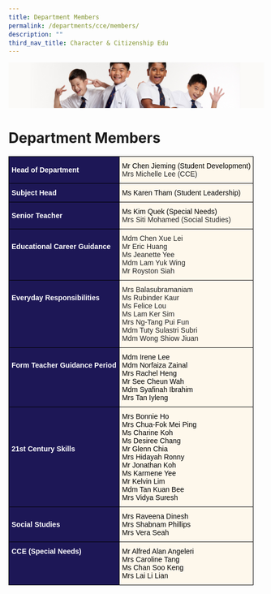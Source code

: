 ```yaml
---
title: Department Members
permalink: /departments/cce/members/
description: ""
third_nav_title: Character & Citizenship Edu
---
```

![](/images/Sub-banner2.jpg)

Department Members
==================

<style type="text/css">
.tg  {border-collapse:collapse;border-spacing:0;}
.tg td{border-color:black;border-style:solid;border-width:1px;font-family:Arial, sans-serif;font-size:14px;
  overflow:hidden;padding:10px 5px;word-break:normal;}
.tg th{border-color:black;border-style:solid;border-width:1px;font-family:Arial, sans-serif;font-size:14px;
  font-weight:normal;overflow:hidden;padding:10px 5px;word-break:normal;}
.tg .tg-hkt7{background-color:#1D1756;color:#FFF;font-weight:bold;text-align:left;vertical-align:middle}
.tg .tg-cake{background-color:#fef8ec;color:#232323;text-align:left;vertical-align:top}
.tg .tg-tn17{background-color:#FEF8EC;text-align:left;vertical-align:middle}
.tg .tg-bk3i{background-color:#FEF8EC;color:#232323;text-align:left;vertical-align:middle}
.tg .tg-4mqj{background-color:#1D1756;color:#FFF;font-weight:bold;text-align:left;vertical-align:top}
.tg .tg-inqa{background-color:#FEF8EC;color:#232323;text-align:left;vertical-align:top}
</style>
<table class="tg">
<thead>
  <tr>
    <th class="tg-hkt7"><span style="color:#FFF;background-color:#1D1756">Head of Department</span></th>
    <th class="tg-bk3i"><span style="color:#000;background-color:transparent">Mr Chen Jieming (Student Development)</span><br><span style="color:#232323;background-color:initial">Mrs Michelle Lee (CCE)</span></th>
  </tr>
</thead>
<tbody>
  <tr>
    <td class="tg-hkt7"><span style="color:#FFF;background-color:#1D1756">Subject Head</span></td>
    <td class="tg-bk3i"><span style="color:#000;background-color:transparent">Ms Karen Tham (Student Leadership)</span></td>
  </tr>
  <tr>
    <td class="tg-hkt7"><span style="color:#FFF;background-color:#1D1756">Senior Teacher</span></td>
    <td class="tg-bk3i"><span style="color:#000;background-color:transparent">Ms Kim Quek (Special Needs)  </span><br><span style="color:#232323;background-color:initial">Mrs Siti Mohamed (Social Studies)</span></td>
  </tr>
  <tr>
    <td class="tg-4mqj"><br><span style="color:#FFF;background-color:#1D1756">Educational Career Guidance</span><br><br><br><br></td>
    <td class="tg-inqa"><span style="background-color:transparent">Mdm Chen Xue Lei</span><br><span style="background-color:transparent">Mr Eric Huang</span><br><span style="background-color:transparent">Ms Jeanette Yee</span><br><span style="background-color:transparent">Mdm Lam Yuk Wing</span><br>Mr Royston Siah</td>
  </tr>
  <tr>
    <td class="tg-4mqj"><br><span style="color:#FFF;background-color:#1D1756">Everyday Responsibilities</span><br></td>
    <td class="tg-inqa">Mrs Balasubramaniam<br>Ms Rubinder Kaur<br>Ms Felice Lou<br>Ms Lam Ker Sim<br>Mrs Ng-Tang Pui Fun<br>Mdm Tuty Sulastri Subri<br>Mdm Wong Shiow Jiuan</td>
  </tr>
  <tr>
    <td class="tg-4mqj"><br><span style="color:#FFF;background-color:#1D1756">Form Teacher Guidance Period</span></td>
    <td class="tg-cake"><span style="color:#000">Mdm Irene Lee</span><br><span style="color:#000">Mdm Norfaiza Zainal</span><br><span style="color:#000">Mrs Rachel Heng</span><br><span style="color:#000">Mr See Cheun Wah</span><br><span style="color:#000">Mdm Syafinah Ibrahim</span><br><span style="color:#000">Mrs Tan Iyleng </span></td>
  </tr>
  <tr>
    <td class="tg-4mqj"><br><br><br><br><span style="color:#FFF;background-color:#1D1756">21st Century Skills</span></td>
    <td class="tg-cake"><span style="color:#000">Mrs Bonnie Ho</span><br><span style="color:#000">Mrs Chua-Fok Mei Ping</span><br><span style="color:#000">Ms Charine Koh</span><br><span style="color:#000">Ms Desiree Chang</span><br><span style="color:#000">Mr Glenn Chia</span><br><span style="color:#000">Mrs Hidayah Ronny</span><br><span style="color:#000">Mr Jonathan Koh</span><br><span style="color:#000">Ms Karmene Yee</span><br><span style="color:#000">Mr Kelvin Lim</span><br><span style="color:#000">Mdm Tan Kuan Bee</span><br><span style="color:#000">Mrs Vidya Suresh  </span></td>
  </tr>
  <tr>
    <td class="tg-4mqj"><br><span style="color:#FFF;background-color:#1D1756">Social Studies</span></td>
    <td class="tg-tn17"><span style="color:#000;background-color:transparent">Mrs Raveena Dinesh</span><br><span style="color:#000;background-color:transparent">Mrs Shabnam Phillips</span><br><span style="color:#000;background-color:transparent">Mrs Vera Seah</span></td>
  </tr>
  <tr>
    <td class="tg-4mqj"><span style="color:#FFF;background-color:#1D1756">CCE (Special Needs)</span></td>
    <td class="tg-cake"><span style="color:#000">Mr Alfred Alan Angeleri</span><br><span style="color:#000">Mrs Caroline Tang</span><br><span style="color:#000">Ms Chan Soo Keng</span><br><span style="color:#000">Mrs Lai Li Lian</span></td>
  </tr>
</tbody>
</table>